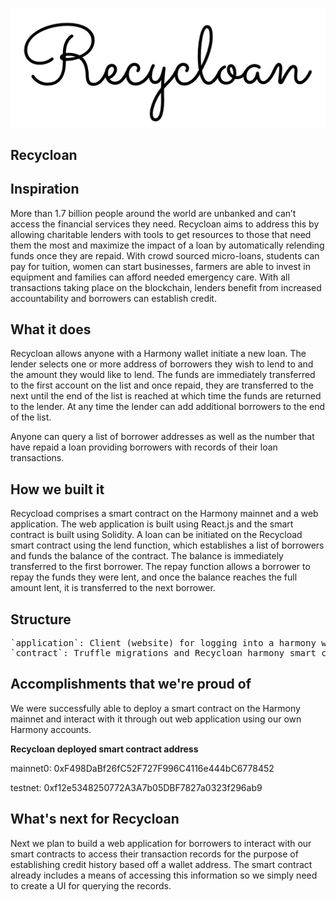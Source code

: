 <p align='center'>
	<img src="./img/recycloan.png"/>
</p>

Recycloan
---


## Inspiration

More than 1.7 billion people around the world are unbanked and can’t access the financial services they need. Recycloan aims to address this by allowing charitable lenders with tools to get resources to those that need them the most and maximize the impact of a loan by automatically relending funds once they are repaid. With crowd sourced micro-loans, students can pay for tuition, women can start businesses, farmers are able to invest in equipment and families can afford needed emergency care. With all transactions taking place on the blockchain, lenders benefit from increased accountability and borrowers can establish credit.

## What it does

Recycloan allows anyone with a Harmony wallet initiate a new loan. The lender selects one or more address of borrowers they wish to lend to and the amount they would like to lend. The funds are immediately transferred to the first account on the list and once repaid, they are transferred to the next until the end of the list is reached at which time the funds are returned to the lender. At any time the lender can add additional borrowers to the end of the list.

Anyone can query a list of borrower addresses as well as the number that have repaid a loan providing borrowers with records of their loan transactions.

## How we built it

Recycload comprises a smart contract on the Harmony mainnet and a web application. The web application is built using React.js and the smart contract is built using Solidity. A loan can be initiated on the Recycload smart contract using the lend function, which establishes a list of borrowers and funds the balance of the contract. The balance is immediately transferred to the first borrower. The repay function allows a borrower to repay the funds they were lent, and once the balance reaches the full amount lent, it is transferred to the next borrower.

## Structure
<pre>
`application`: Client (website) for logging into a harmony wallet and sending a transaction (uses preset mainnet contract address set in `harmony.js`). This project allows lending via the `lend` method of the `Recycloan` smart contract. Interacts using the harmony sdk.
`contract`: Truffle migrations and Recycloan harmony smart contract.
</pre>

## Accomplishments that we're proud of

We were successfully able to deploy a smart contract on the Harmony mainnet and interact with it through out web application using our own Harmony accounts.

**Recycloan deployed smart contract address**

mainnet0:  0xF498DaBf26fC52F727F996C4116e444bC6778452

testnet:      0xf12e5348250772A3A7b05DBF7827a0323f296ab9

## What's next for Recycloan

Next we plan to build a web application for borrowers to interact with our smart contracts to access their transaction records for the purpose of establishing credit history based off a wallet address. The smart contract already includes a means of accessing this information so we simply need to create a UI for querying the records. 
